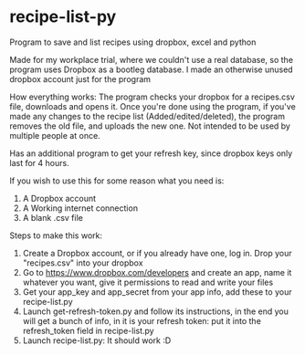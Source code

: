 # recipe-list-py
Program to save and list recipes using dropbox, excel and python

Made for my workplace trial, where we couldn't use a real database, so the program uses Dropbox as a bootleg database.
I made an otherwise unused dropbox account just for the program

How everything works:
The program checks your dropbox for a recipes.csv file, downloads and opens it. Once you're done using the program, if you've made any changes to the recipe list (Added/edited/deleted), the program removes the old file, and uploads the new one. Not intended to be used by multiple people at once.

Has an additional program to get your refresh key, since dropbox keys only last for 4 hours.

If you wish to use this for some reason what you need is: 
1. A Dropbox account
2. A Working internet connection
3. A blank .csv file

Steps to make this work:
1. Create a Dropbox account, or if you already have one, log in. Drop your "recipes.csv" into your dropbox
2. Go to https://www.dropbox.com/developers and create an app, name it whatever you want, give it permissions to read and write your files
3. Get your app_key and app_secret from your app info, add these to your recipe-list.py
4. Launch get-refresh-token.py and follow its instructions, in the end you will get a bunch of info, in it is your refresh token: put it into the refresh_token field in recipe-list.py
5. Launch recipe-list.py: It should work :D

